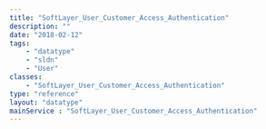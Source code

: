 ```yaml
---
title: "SoftLayer_User_Customer_Access_Authentication"
description: ""
date: "2018-02-12"
tags:
    - "datatype"
    - "sldn"
    - "User"
classes:
    - "SoftLayer_User_Customer_Access_Authentication"
type: "reference"
layout: "datatype"
mainService : "SoftLayer_User_Customer_Access_Authentication"
---
```

